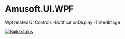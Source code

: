 # Amusoft.UI.WPF
Wpf related UI Controls
-NotificationDisplay
-TintedImage

[![Build status](https://ci.appveyor.com/api/projects/status/65249fbj07k246fd/branch/release?svg=true)](https://ci.appveyor.com/project/taori/amusoft-ui-wpf/branch/release)


